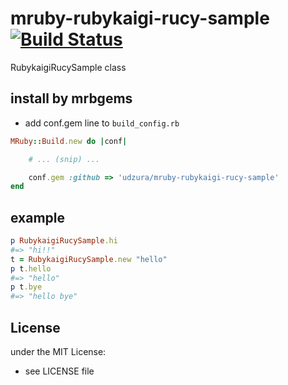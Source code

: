# mruby-rubykaigi-rucy-sample   [![Build Status](https://travis-ci.org/udzura/mruby-rubykaigi-rucy-sample.svg?branch=master)](https://travis-ci.org/udzura/mruby-rubykaigi-rucy-sample)
RubykaigiRucySample class
## install by mrbgems
- add conf.gem line to `build_config.rb`

```ruby
MRuby::Build.new do |conf|

    # ... (snip) ...

    conf.gem :github => 'udzura/mruby-rubykaigi-rucy-sample'
end
```
## example
```ruby
p RubykaigiRucySample.hi
#=> "hi!!"
t = RubykaigiRucySample.new "hello"
p t.hello
#=> "hello"
p t.bye
#=> "hello bye"
```

## License
under the MIT License:
- see LICENSE file
